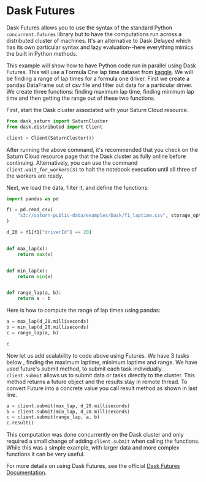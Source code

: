 # Dask Futures
Dask Futures allows you to use the syntax of the standard Python `concurrent.futures` library but to have the computations run across a distributed cluster of machines. It's an alternative to Dask Delayed which has its own particular syntax and lazy evaluation--here everything mimics the built in Python methods.

This example will show how to have Python code run in parallel using Dask Futures. This will use a Formula One lap time dataset from [kaggle](https://www.kaggle.com/rohanrao/formula-1-world-championship-1950-2020?select=lap_times.csv). We will be finding a range of lap times for a formula one driver. First we create a pandas DataFrame out of csv file and filter out data for a particular driver. We create three functions: finding maximum lap time, finding minimum lap time and then getting the range out of these two functions.  

First, start the Dask cluster associated with your Saturn Cloud resource.


```python
from dask_saturn import SaturnCluster
from dask.distributed import Client

client = Client(SaturnCluster())
```

After running the above command, it's recommended that you check on the Saturn Cloud resource page that the Dask cluster as fully online before continuing. Alternatively, you can use the command `client.wait_for_workers(3)` to halt the notebook execution until all three of the workers are ready.

Next, we load the data, filter it, and define the functions:


```python
import pandas as pd

f1 = pd.read_csv(
    "s3://saturn-public-data/examples/Dask/f1_laptime.csv", storage_options={"anon": True}
)

d_20 = f1[f1["driverId"] == 20]


def max_lap(x):
    return max(x)


def min_lap(x):
    return min(x)


def range_lap(a, b):
    return a - b
```

Here is how to compute the range of lap times using pandas:


```python
a = max_lap(d_20.milliseconds)
b = min_lap(d_20.milliseconds)
c = range_lap(a, b)

c
```

Now let us add scalability to code above using Futures.  We have 3 tasks below , finding the maximum laptime, minimum laptime and range. We have used future's submit method, to submit each task individually. `client.submit` allows us to submit data or tasks directly to the cluster. This method returns a future object and the results stay in remote thread. To convert Future into a concrete value you call result method as shown in last line.


```python
a = client.submit(max_lap, d_20.milliseconds)
b = client.submit(min_lap, d_20.milliseconds)
c = client.submit(range_lap, a, b)
c.result()
```

This computation was done concurrently on the Dask cluster and only required a small change of adding `client.submit` when calling the functions. While this was a simple example, with larger data and more complex functions it can be very useful.

For more details on using Dask Futures, see the official [Dask Futures Documentation](https://docs.dask.org/en/stable/futures.html).
